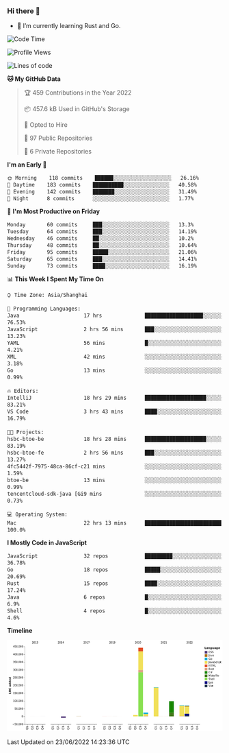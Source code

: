 ### Hi there 👋

- 🌱 I’m currently learning Rust and Go.

<!--START_SECTION:waka-->
![Code Time](http://img.shields.io/badge/Code%20Time-467%20hrs%2049%20mins-blue)

![Profile Views](http://img.shields.io/badge/Profile%20Views-0-blue)

![Lines of code](https://img.shields.io/badge/From%20Hello%20World%20I%27ve%20Written-900%20Thousand%20lines%20of%20code-blue)

**🐱 My GitHub Data** 

> 🏆 459 Contributions in the Year 2022
 > 
> 📦 457.6 kB Used in GitHub's Storage 
 > 
> 💼 Opted to Hire
 > 
> 📜 97 Public Repositories 
 > 
> 🔑 6 Private Repositories  
 > 
**I'm an Early 🐤** 

```text
🌞 Morning    118 commits    ██████░░░░░░░░░░░░░░░░░░░   26.16% 
🌆 Daytime    183 commits    ██████████░░░░░░░░░░░░░░░   40.58% 
🌃 Evening    142 commits    ███████░░░░░░░░░░░░░░░░░░   31.49% 
🌙 Night      8 commits      ░░░░░░░░░░░░░░░░░░░░░░░░░   1.77%

```
📅 **I'm Most Productive on Friday** 

```text
Monday       60 commits     ███░░░░░░░░░░░░░░░░░░░░░░   13.3% 
Tuesday      64 commits     ███░░░░░░░░░░░░░░░░░░░░░░   14.19% 
Wednesday    46 commits     ██░░░░░░░░░░░░░░░░░░░░░░░   10.2% 
Thursday     48 commits     ██░░░░░░░░░░░░░░░░░░░░░░░   10.64% 
Friday       95 commits     █████░░░░░░░░░░░░░░░░░░░░   21.06% 
Saturday     65 commits     ███░░░░░░░░░░░░░░░░░░░░░░   14.41% 
Sunday       73 commits     ████░░░░░░░░░░░░░░░░░░░░░   16.19%

```


📊 **This Week I Spent My Time On** 

```text
⌚︎ Time Zone: Asia/Shanghai

💬 Programming Languages: 
Java                     17 hrs              ███████████████████░░░░░░   76.53% 
JavaScript               2 hrs 56 mins       ███░░░░░░░░░░░░░░░░░░░░░░   13.23% 
YAML                     56 mins             █░░░░░░░░░░░░░░░░░░░░░░░░   4.21% 
XML                      42 mins             ░░░░░░░░░░░░░░░░░░░░░░░░░   3.18% 
Go                       13 mins             ░░░░░░░░░░░░░░░░░░░░░░░░░   0.99%

🔥 Editors: 
IntelliJ                 18 hrs 29 mins      ████████████████████░░░░░   83.21% 
VS Code                  3 hrs 43 mins       ████░░░░░░░░░░░░░░░░░░░░░   16.79%

🐱‍💻 Projects: 
hsbc-btoe-be             18 hrs 28 mins      ████████████████████░░░░░   83.19% 
hsbc-btoe-fe             2 hrs 56 mins       ███░░░░░░░░░░░░░░░░░░░░░░   13.27% 
4fc5442f-7975-48ca-86cf-c21 mins             ░░░░░░░░░░░░░░░░░░░░░░░░░   1.59% 
btoe-be                  13 mins             ░░░░░░░░░░░░░░░░░░░░░░░░░   0.99% 
tencentcloud-sdk-java [Gi9 mins              ░░░░░░░░░░░░░░░░░░░░░░░░░   0.73%

💻 Operating System: 
Mac                      22 hrs 13 mins      █████████████████████████   100.0%

```

**I Mostly Code in JavaScript** 

```text
JavaScript               32 repos            █████████░░░░░░░░░░░░░░░░   36.78% 
Go                       18 repos            █████░░░░░░░░░░░░░░░░░░░░   20.69% 
Rust                     15 repos            ████░░░░░░░░░░░░░░░░░░░░░   17.24% 
Java                     6 repos             █░░░░░░░░░░░░░░░░░░░░░░░░   6.9% 
Shell                    4 repos             █░░░░░░░░░░░░░░░░░░░░░░░░   4.6%

```


**Timeline**

![Chart not found](https://raw.githubusercontent.com/elton/elton/main/charts/bar_graph.png) 


 Last Updated on 23/06/2022 14:23:36 UTC
<!--END_SECTION:waka-->

<!--
**elton/elton** is a ✨ _special_ ✨ repository because its `README.md` (this file) appears on your GitHub profile.

Here are some ideas to get you started:

- 🔭 I’m currently working on ...
- 🌱 I’m currently learning ...
- 👯 I’m looking to collaborate on ...
- 🤔 I’m looking for help with ...
- 💬 Ask me about ...
- 📫 How to reach me: ...
- 😄 Pronouns: ...
- ⚡ Fun fact: ...
-->
